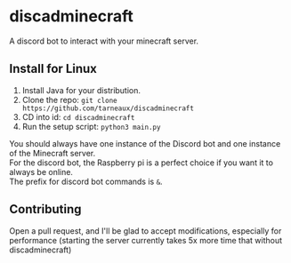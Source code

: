 
# discadminecraft
A discord bot to interact with your minecraft server.
## Install for Linux
1. Install Java for your distribution.
2. Clone the repo: `git clone https://github.com/tarneaux/discadminecraft`
3. CD into id: `cd discadminecraft`
4. Run the setup script: `python3 main.py` <br>

You should always have one instance of the Discord bot and one instance of the Minecraft server. <br>
For the discord bot, the Raspberry pi is a perfect choice if you want it to always be online. <br>
The prefix for discord bot commands is `&`. <br>

## Contributing
Open a pull request, and I'll be glad to accept modifications, especially for performance (starting the server currently takes 5x more time that without discadminecraft)
